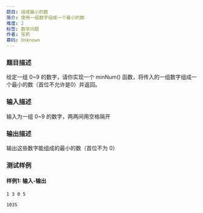 ```yaml
---
题目: 组成最小的数
简介: 使用一组数字组成一个最小的数
难度: 2
标签: 数学问题
作者: 张莉
慕码: Unknown
---
```


### 题目描述

给定一组 0\~9 的数字，请你实现一个 minNum() 函数，将传入的一组数字组成一个最小的数（首位不允许是0）并返回。

### 输入描述

输入为一组 0\~9 的数字，两两间用空格隔开

### 输出描述

输出这些数字能组成的最小的数（首位不为 0）

### 测试样例

#### 样例1: 输入-输出

```
1 3 0 5
```

```
1035
```


